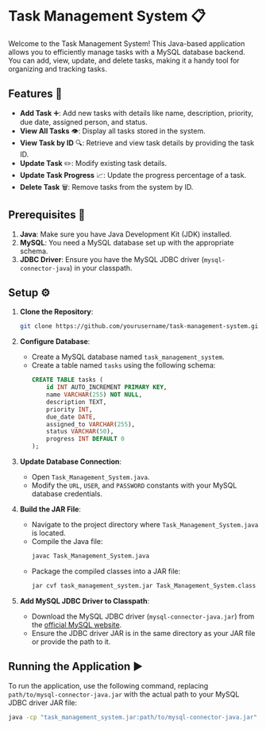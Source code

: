 # Task Management System 📋

Welcome to the Task Management System! This Java-based application allows you to efficiently manage tasks with a MySQL database backend. You can add, view, update, and delete tasks, making it a handy tool for organizing and tracking tasks.

## Features 🌟

- **Add Task** ➕: Add new tasks with details like name, description, priority, due date, assigned person, and status.
- **View All Tasks** 👁️: Display all tasks stored in the system.
- **View Task by ID** 🔍: Retrieve and view task details by providing the task ID.
- **Update Task** ✏️: Modify existing task details.
- **Update Task Progress** 📈: Update the progress percentage of a task.
- **Delete Task** 🗑️: Remove tasks from the system by ID.

## Prerequisites 🔧

1. **Java**: Make sure you have Java Development Kit (JDK) installed.
2. **MySQL**: You need a MySQL database set up with the appropriate schema.
3. **JDBC Driver**: Ensure you have the MySQL JDBC driver (`mysql-connector-java`) in your classpath.

## Setup ⚙️

1. **Clone the Repository**:
    ```bash
    git clone https://github.com/yourusername/task-management-system.git
    ```

2. **Configure Database**:
   - Create a MySQL database named `task_management_system`.
   - Create a table named `tasks` using the following schema:
     ```sql
     CREATE TABLE tasks (
         id INT AUTO_INCREMENT PRIMARY KEY,
         name VARCHAR(255) NOT NULL,
         description TEXT,
         priority INT,
         due_date DATE,
         assigned_to VARCHAR(255),
         status VARCHAR(50),
         progress INT DEFAULT 0
     );
     ```

3. **Update Database Connection**:
   - Open `Task_Management_System.java`.
   - Modify the `URL`, `USER`, and `PASSWORD` constants with your MySQL database credentials.

4. **Build the JAR File**:
   - Navigate to the project directory where `Task_Management_System.java` is located.
   - Compile the Java file:
     ```bash
     javac Task_Management_System.java
     ```
   - Package the compiled classes into a JAR file:
     ```bash
     jar cvf task_management_system.jar Task_Management_System.class
     ```

5. **Add MySQL JDBC Driver to Classpath**:
   - Download the MySQL JDBC driver (`mysql-connector-java.jar`) from the [official MySQL website](https://dev.mysql.com/downloads/connector/j/).
   - Ensure the JDBC driver JAR is in the same directory as your JAR file or provide the path to it.

## Running the Application ▶️

To run the application, use the following command, replacing `path/to/mysql-connector-java.jar` with the actual path to your MySQL JDBC driver JAR file:

```bash
java -cp "task_management_system.jar:path/to/mysql-connector-java.jar" Task_Management_System

